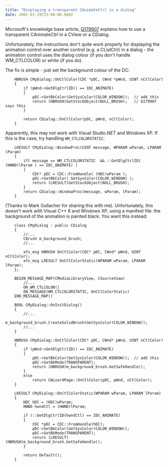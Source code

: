 ```yaml
---
title: "Displaying a transparent CAnimateCtrl in a dialog"
date: 2001-03-29T23:00:00.000Z
---
```

Microsoft's knowledge base article, [Q179907](http://support.microsoft.com/default.aspx?scid=kb;en-us;Q179907) explains how to use a transparent CAnimateCtrl in a CView or a CDialog.

Unfortunately, the instructions don't quite work properly for displaying the animation control over another control (e.g. a CListCtrl) in a dialog - the animation control uses the dialog colour (if you don't handle WM_CTLCOLOR) or white (if you do).

The fix is simple - just set the background colour of the DC:

```
    HBRUSH CMyDialog::OnCtlColor(CDC *pDC, CWnd *pWnd, UINT nCtlColor)
    {
        if (pWnd->GetDlgCtrlID() == IDC_ANIMATE)
        {
            pDC->SetBkColor(GetSysColor(COLOR_WINDOW));  // add this
            return (HBRUSH)GetStockObject(NULL_BRUSH);   // Q179907 says this
        }

        return CDialog::OnCtlColor(pDC, pWnd, nCtlColor);
    }
```

Apparently, this may not work with Visual Studio.NET and Windows XP. If this is the case, try handling `WM_CTLCOLORSTATIC`:

```
    LRESULT CMyDialog::WindowProc(UINT message, WPARAM wParam, LPARAM lParam)
    {
        if( message == WM_CTLCOLORSTATIC  && ::GetDlgCtrlID( (HWND)lParam ) == IDC_ANIMATE) )
        {
            CDC* pDC = CDC::FromHandle( (HDC)wParam );
            pDC->SetBkColor( GetSysColor(COLOR_WINDOW) );
            return (LRESULT)GetStockObject(NULL_BRUSH);
        }
        return CDialog::WindowProc(message, wParam, lParam);
    }
```

(Thanks to Mark Gullacher for sharing this with me).
Unfortunately, this doesn't work with Visual C++ 6 and Windows XP, using a manifest file: the background of the animation is painted black. You want this instead:

```
    class CMyDialog : public CDialog
    {
        //...
        CBrush m_background_brush;
        //...

        afx_msg HBRUSH OnCtlColor(CDC* pDC, CWnd* pWnd, UINT nCtlColor);
        afx_msg LRESULT OnCtlColorStatic(WPARAM wParam, LPARAM lParam);
    };

    BEGIN_MESSAGE_MAP(CMediaLibraryView, CSourceView)
        //...
        ON_WM_CTLCOLOR()
        ON_MESSAGE(WM_CTLCOLORSTATIC, OnCtlColorStatic)
    END_MESSAGE_MAP()

    BOOL CMyDialog::OnInitDialog()
    {
        //...
        m_background_brush.CreateSolidBrush(GetSysColor(COLOR_WINDOW));
        //...
    }

    HBRUSH CMyDialog::OnCtlColor(CDC* pDC, CWnd* pWnd, UINT nCtlColor)
    {
        if (pWnd->GetDlgCtrlID() == IDC_ANIMATE)
        {
            pDC->SetBkColor(GetSysColor(COLOR_WINDOW));  // add this
            pDC->SetBkMode(TRANSPARENT);
            return (HBRUSH)m_background_brush.GetSafeHandle();
        }
        else
            return CWizardPage::OnCtlColor(pDC, pWnd, nCtlColor);
    }

    LRESULT CMyDialog::OnCtlColorStatic(WPARAM wParam, LPARAM lParam)
    {
        HDC hDC = (HDC)wParam;
        HWND hwndCtl = (HWND)lParam;

        if (::GetDlgCtrlID(hwndCtl) == IDC_ANIMATE)
        {
            CDC *pDC = CDC::FromHandle(hDC);
            pDC->SetBkColor(GetSysColor(COLOR_WINDOW));
            pDC->SetBkMode(TRANSPARENT);
            return (LRESULT)(HBRUSH)m_background_brush.GetSafeHandle();
        }

        return Default();
    }
```
